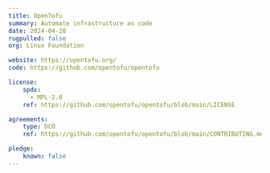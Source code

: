 ```yaml
---
title: OpenTofu
summary: Automate infrastructure as code
date: 2024-04-20
rugpulled: false
org: Linux Foundation

website: https://opentofu.org/
code: https://github.com/opentofu/opentofu

license:
    spdx:
      - MPL-2.0
    ref: https://github.com/opentofu/opentofu/blob/main/LICENSE

agreements:
    type: DCO
    ref: https://github.com/opentofu/opentofu/blob/main/CONTRIBUTING.md

pledge:
    known: false
---
```

